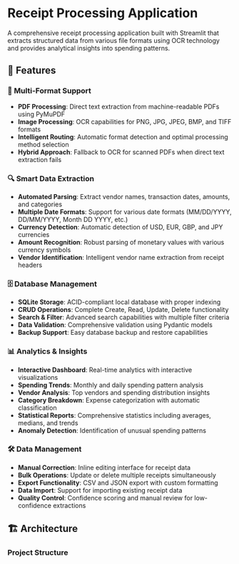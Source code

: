 # Receipt Processing Application

A comprehensive receipt processing application built with Streamlit that extracts structured data from various file formats using OCR technology and provides analytical insights into spending patterns.

## 🚀 Features

### 📄 Multi-Format Support
- **PDF Processing**: Direct text extraction from machine-readable PDFs using PyMuPDF
- **Image Processing**: OCR capabilities for PNG, JPG, JPEG, BMP, and TIFF formats
- **Intelligent Routing**: Automatic format detection and optimal processing method selection
- **Hybrid Approach**: Fallback to OCR for scanned PDFs when direct text extraction fails

### 🔍 Smart Data Extraction
- **Automated Parsing**: Extract vendor names, transaction dates, amounts, and categories
- **Multiple Date Formats**: Support for various date formats (MM/DD/YYYY, DD/MM/YYYY, Month DD YYYY, etc.)
- **Currency Detection**: Automatic detection of USD, EUR, GBP, and JPY currencies
- **Amount Recognition**: Robust parsing of monetary values with various currency symbols
- **Vendor Identification**: Intelligent vendor name extraction from receipt headers

### 🗄️ Database Management
- **SQLite Storage**: ACID-compliant local database with proper indexing
- **CRUD Operations**: Complete Create, Read, Update, Delete functionality
- **Search & Filter**: Advanced search capabilities with multiple filter criteria
- **Data Validation**: Comprehensive validation using Pydantic models
- **Backup Support**: Easy database backup and restore capabilities

### 📊 Analytics & Insights
- **Interactive Dashboard**: Real-time analytics with interactive visualizations
- **Spending Trends**: Monthly and daily spending pattern analysis
- **Vendor Analysis**: Top vendors and spending distribution insights
- **Category Breakdown**: Expense categorization with automatic classification
- **Statistical Reports**: Comprehensive statistics including averages, medians, and trends
- **Anomaly Detection**: Identification of unusual spending patterns

### 🛠️ Data Management
- **Manual Correction**: Inline editing interface for receipt data
- **Bulk Operations**: Update or delete multiple receipts simultaneously
- **Export Functionality**: CSV and JSON export with custom formatting
- **Data Import**: Support for importing existing receipt data
- **Quality Control**: Confidence scoring and manual review for low-confidence extractions

## 🏗️ Architecture

### Project Structure
